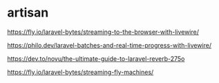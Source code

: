 # artisan

<!-- Contenuto migrato da _docs/artisan.txt -->

https://fly.io/laravel-bytes/streaming-to-the-browser-with-livewire/

https://philo.dev/laravel-batches-and-real-time-progress-with-livewire/

https://dev.to/novu/the-ultimate-guide-to-laravel-reverb-275o

https://fly.io/laravel-bytes/streaming-fly-machines/